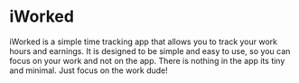 # iWorked
iWorked is a simple time tracking app that allows you to track your work hours and earnings. It is designed to be simple and easy to use, so you can focus on your work and not on the app. There is nothing in the app its tiny and minimal. Just focus on the work dude! 






